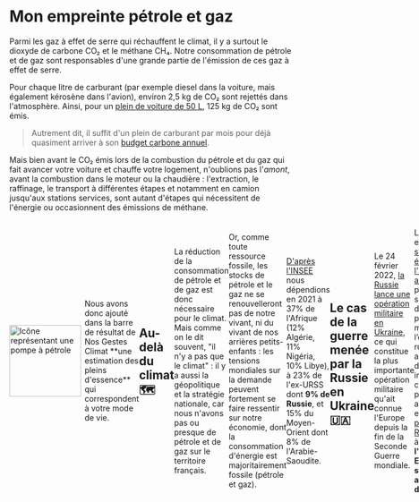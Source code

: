# Mon empreinte pétrole et gaz

Parmi les gaz à effet de serre qui réchauffent le climat, il y a surtout le dioxyde de carbone CO₂ et le méthane CH₄. Notre consommation de pétrole et de gaz sont responsables d'une grande partie de l'émission de ces gaz à effet de serre.

Pour chaque litre de carburant (par exemple diesel dans la voiture, mais également kérosène dans l'avion), environ 2,5 kg de CO₂ sont rejettés dans l'atmosphère. Ainsi, pour un [plein de voiture de 50 L](https://nosgestesclimat.fr/documentation/p%C3%A9trole/volume-plein), 125 kg de CO₂ sont émis.

> Autrement dit, il suffit d'un plein de carburant par mois pour déjà quasiment arriver à son [budget carbone annuel](https://datagir.ademe.fr/blog/budget-empreinte-carbone-c-est-quoi/).

Mais bien avant le CO₂ émis lors de la combustion du pétrole et du gaz qui fait avancer votre voiture et chauffe votre logement, n'oublions pas l'_amont_, avant la combustion dans le moteur ou la chaudière : l'extraction, le raffinage, le transport à différentes étapes et notamment en camion jusqu'aux stations services, sont autant d'étapes qui nécessitent de l'énergie ou occasionnent des émissions de méthane.

<div style="display: flex; align-items: center"><img
    		src="/images/pompe-essence.svg"
    		style="height: 8rem; margin-right: .4rem"
    		alt="Icône représentant une pompe à pétrole"
    	/>
Nous avons donc ajouté dans la barre de résultat de Nos Gestes Climat **une estimation des pleins d'essence** qui correspondent à votre mode de vie.

    	</div>

## Au-delà du climat 🗺️

La réduction de la consommation de pétrole et de gaz est donc nécessaire pour le climat. Mais comme on le dit souvent, "il n'y a pas que le climat" : il y a aussi la géopolitique et la stratégie nationale, car nous n'avons pas ou presque de pétrole et de gaz sur le territoire français.

Or, comme toute ressource fossile, les stocks de pétrole et le gaz ne se renouvelleront pas de notre vivant, ni du vivant de nos arrières petits-enfants : les tensions mondiales sur la demande peuvent fortement se faire ressentir sur notre économie, dont la consommation d'énergie est majoritairement fossile (pétrole et gaz).

[D'après l'INSEE](https://www.insee.fr/fr/statistiques/2119697) nous dépendions en 2021 à 37% de l'Afrique (12% Algérie, 11% Nigéria, 10% Libye), à 23% de l'ex-URSS dont **9% de Russie**, et 15% du Moyen-Orient dont 8% de l'Arabie-Saoudite.

## Le cas de la guerre menée par la Russie en Ukraine 🇺🇦

Le 24 février 2022, [la Russie lance une opération militaire en Ukraine](https://fr.wikipedia.org/wiki/Invasion_de_l%27Ukraine), ce qui constitue la plus importante opération militaire qu'ait connue l'Europe depuis la fin de la Seconde Guerre mondiale.

La France exprime [un soutien sans équivoque à l'Ukraine](https://www.gouvernement.fr/info-ukraine), et [adopte](https://www.diplomatie.gouv.fr/fr/dossiers-pays/ukraine/guerre-en-ukraine-la-position-de-la-france/article/guerre-en-ukraine-la-position-de-la-france) une politique de "[...] sanctions décidées pour produire un effet massif sur l’économie russe" pour "[...] accroître le prix de la guerre et influer sur les choix du président russe", appuyé au niveau européen par le [plan REPowerEU](https://france.representation.ec.europa.eu/informations/leurope-peut-elle-se-passer-du-gaz-russe-2022-07-25_fr)visant à **affranchir l'Union Européenne de sa dépendance au gaz russe d'ici à 2027**.

Ces sanctions se justifient par le fait que la moitié des exportations russes [est constituée du pétrole et de gaz](https://fr.statista.com/infographie/26880/commerce-international-russie-exportations-petrole-gaz-balance-commerciale/).

Cette actualité **nous a conduit à lancer en urgence cet affichage "consommation de pétrole" dans Nos Gestes Climat en mars 2022**.
